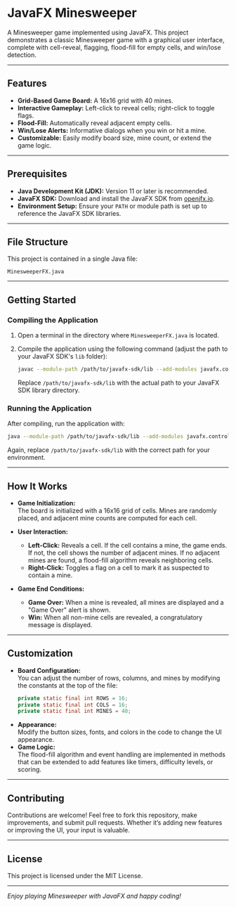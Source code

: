 # JavaFX Minesweeper

A Minesweeper game implemented using JavaFX. This project demonstrates a classic Minesweeper game with a graphical user interface, complete with cell-reveal, flagging, flood-fill for empty cells, and win/lose detection.

---

## Features

- **Grid-Based Game Board:** A 16x16 grid with 40 mines.
- **Interactive Gameplay:** Left-click to reveal cells; right-click to toggle flags.
- **Flood-Fill:** Automatically reveal adjacent empty cells.
- **Win/Lose Alerts:** Informative dialogs when you win or hit a mine.
- **Customizable:** Easily modify board size, mine count, or extend the game logic.

---

## Prerequisites

- **Java Development Kit (JDK):** Version 11 or later is recommended.
- **JavaFX SDK:** Download and install the JavaFX SDK from [openjfx.io](https://openjfx.io).  
- **Environment Setup:** Ensure your `PATH` or module path is set up to reference the JavaFX SDK libraries.

---

## File Structure

This project is contained in a single Java file:

```
MinesweeperFX.java
```

---

## Getting Started

### Compiling the Application

1. Open a terminal in the directory where `MinesweeperFX.java` is located.

2. Compile the application using the following command (adjust the path to your JavaFX SDK's `lib` folder):

   ```bash
   javac --module-path /path/to/javafx-sdk/lib --add-modules javafx.controls MinesweeperFX.java
   ```

   Replace `/path/to/javafx-sdk/lib` with the actual path to your JavaFX SDK library directory.

### Running the Application

After compiling, run the application with:

```bash
java --module-path /path/to/javafx-sdk/lib --add-modules javafx.controls MinesweeperFX
```

Again, replace `/path/to/javafx-sdk/lib` with the correct path for your environment.

---

## How It Works

- **Game Initialization:**  
  The board is initialized with a 16x16 grid of cells. Mines are randomly placed, and adjacent mine counts are computed for each cell.

- **User Interaction:**  
  - **Left-Click:** Reveals a cell. If the cell contains a mine, the game ends. If not, the cell shows the number of adjacent mines. If no adjacent mines are found, a flood-fill algorithm reveals neighboring cells.
  - **Right-Click:** Toggles a flag on a cell to mark it as suspected to contain a mine.

- **Game End Conditions:**  
  - **Game Over:** When a mine is revealed, all mines are displayed and a "Game Over" alert is shown.
  - **Win:** When all non-mine cells are revealed, a congratulatory message is displayed.

---

## Customization

- **Board Configuration:**  
  You can adjust the number of rows, columns, and mines by modifying the constants at the top of the file:
  ```java
  private static final int ROWS = 16;
  private static final int COLS = 16;
  private static final int MINES = 40;
  ```
- **Appearance:**  
  Modify the button sizes, fonts, and colors in the code to change the UI appearance.
- **Game Logic:**  
  The flood-fill algorithm and event handling are implemented in methods that can be extended to add features like timers, difficulty levels, or scoring.

---

## Contributing

Contributions are welcome! Feel free to fork this repository, make improvements, and submit pull requests. Whether it’s adding new features or improving the UI, your input is valuable.

---

## License

This project is licensed under the MIT License.

---

*Enjoy playing Minesweeper with JavaFX and happy coding!*
